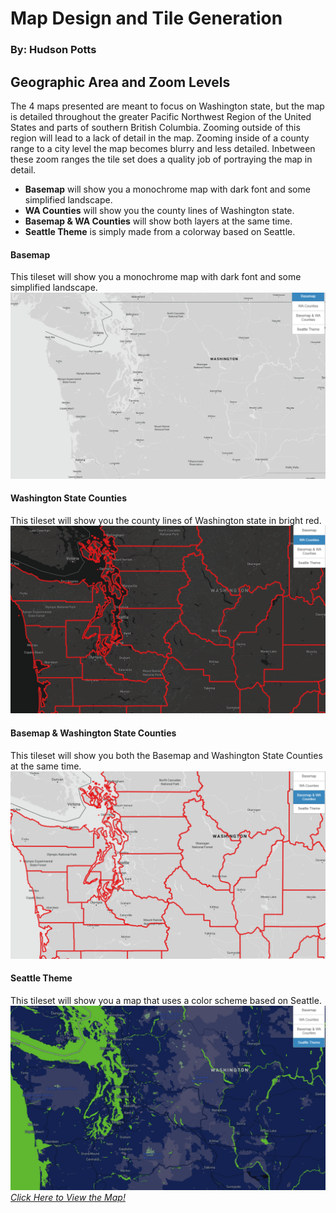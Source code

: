 # Map Design and Tile Generation
### By: Hudson Potts

## Geographic Area and Zoom Levels

The 4 maps presented are meant to focus on Washington state, but the map is detailed throughout the greater Pacific Northwest Region of the United States and parts of southern British Columbia. Zooming outside of this region will lead to a lack of detail in the map. Zooming inside of a county range to a city level the map becomes blurry and less detailed. Inbetween these zoom ranges the tile set does a quality job of portraying the map in detail.

<ul style=“list-style-type:square”> <li><strong>Basemap</strong> will show you 
            a monochrome map with dark font and some simplified landscape.</li><li><strong>WA Counties</strong> will show 
        you the county lines of Washington state.</li> <li><strong>Basemap & WA Counties</strong> will show both layers at 
    the same time.</li> <li><strong>Seattle Theme</strong> is simply made from a colorway based on Seattle.</li></ul> </p>
        </div>

#### Basemap
This tileset will show you a monochrome map with dark font and some simplified landscape.
<img src="/img/BasemapSS.png">

#### Washington State Counties
This tileset will show you the county lines of Washington state in bright red.
<img src="/img/WACountiesSS.png">

#### Basemap & Washington State Counties
This tileset will show you both the Basemap and Washington State Counties at the same time.
<img src="/img/Basemap&WACountiesSS.png">

#### Seattle Theme
This tileset will show you a map that uses a color scheme based on Seattle.
<img src="/img/SeattleThemeSS.png">
[*Click Here to View the Map!*](https://hudsop2.github.io/geo458mapdesignandtilegen)
